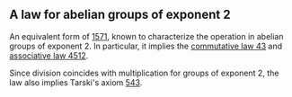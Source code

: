 ## A law for abelian groups of exponent 2

An equivalent form of [1571](https://teorth.github.io/equational_theories/implications/?1571), known to characterize the operation in abelian groups of exponent 2.  In particular, it implies the [commutative law 43](https://teorth.github.io/equational_theories/implications/?43) and [associative law 4512](https://teorth.github.io/equational_theories/implications/?4512).

Since division coincides with multiplication for groups of exponent 2, the law also implies Tarski's axiom [543](https://teorth.github.io/equational_theories/implications/?543).
